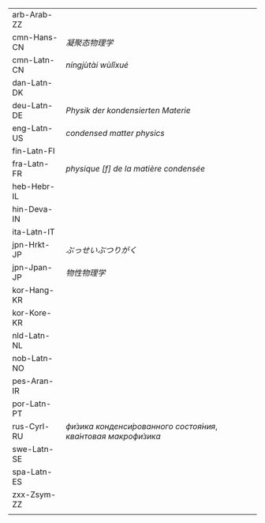 | | |
|-|-|
| arb-Arab-ZZ |  |
| cmn-Hans-CN | _凝聚态物理学_ |
| cmn-Latn-CN | _níngjùtài wùlǐxué_ |
| dan-Latn-DK |  |
| deu-Latn-DE | _Physik der kondensierten Materie_ |
| eng-Latn-US | _condensed matter physics_ |
| fin-Latn-FI |  |
| fra-Latn-FR | _physique [f] de la matière condensée_ |
| heb-Hebr-IL |  |
| hin-Deva-IN |  |
| ita-Latn-IT |  |
| jpn-Hrkt-JP | _ぶっせいぶつりがく_ |
| jpn-Jpan-JP | _物性物理学_ |
| kor-Hang-KR |  |
| kor-Kore-KR |  |
| nld-Latn-NL |  |
| nob-Latn-NO |  |
| pes-Aran-IR |  |
| por-Latn-PT |  |
| rus-Cyrl-RU | _фи́зика конденси́рованного состоя́ния_, _ква́нтовая макрофи́зика_ |
| swe-Latn-SE |  |
| spa-Latn-ES |  |
| zxx-Zsym-ZZ |  |
|  |  |

